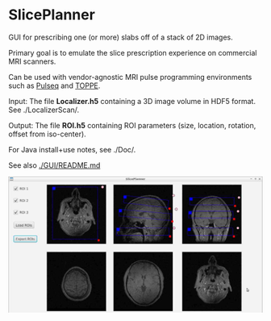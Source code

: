 # SlicePlanner

GUI for prescribing one (or more) slabs off of a stack of 2D images.  

Primary goal is to emulate the slice prescription experience on commercial MRI scanners.

Can be used with vendor-agnostic MRI pulse programming environments such as 
[Pulseq](http://pulseq.github.io/) and [TOPPE](https://toppemri.github.io).  

Input: The file **Localizer.h5** containing a 3D image volume in HDF5 format. See ./LocalizerScan/.

Output: The file **ROI.h5** containing ROI parameters (size, location, rotation, offset from iso-center).

For Java install+use notes, see ./Doc/.

See also [./GUI/README.md](./GUI/README.md)

![GUI screenshot](Resources/gui.jpg)
